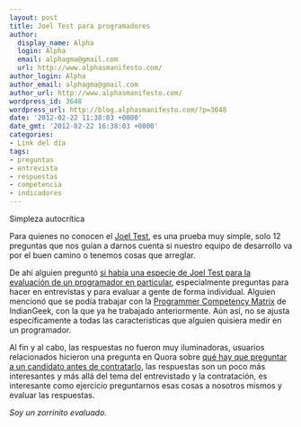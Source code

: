 ```yaml
---
layout: post
title: Joel Test para programadores
author:
  display_name: Alpha
  login: Alpha
  email: alphagma@gmail.com
  url: http://www.alphasmanifesto.com/
author_login: Alpha
author_email: alphagma@gmail.com
author_url: http://www.alphasmanifesto.com/
wordpress_id: 3648
wordpress_url: http://blog.alphasmanifesto.com/?p=3648
date: '2012-02-22 11:38:03 +0000'
date_gmt: '2012-02-22 16:38:03 +0000'
categories:
- Link del día
tags:
- preguntas
- entrevista
- respuestas
- competencia
- indicadores
---
```


Simpleza autocrítica


Para quienes no conocen el [Joel Test](http://www.joelonsoftware.com/articles/fog0000000043.html), es una prueba muy simple, solo 12 preguntas que nos guían a darnos cuenta si nuestro equipo de desarrollo va por el buen camino o tenemos cosas que arreglar.

De ahí alguien preguntó [si había una especie de Joel Test para la evaluación de un programador en particular](http://programmers.stackexchange.com/questions/135170/the-joel-tests-equivalent-for-measuring-a-programmer), especialmente preguntas para hacer en entrevistas y para evaluar a gente de forma individual. Alguien mencionó que se podía trabajar con la [Programmer Competency Matrix](http://www.indiangeek.net/wp-content/uploads/Programmer%20competency%20matrix.htm) de IndianGeek, con la que ya he trabajado anteriormente. Aún así, no se ajusta específicamente a todas las características que alguien quisiera medir en un programador.

Al fin y al cabo, las respuestas no fueron muy iluminadoras, usuarios relacionados hicieron una pregunta en Quora sobre [qué hay que preguntar a un candidato antes de contratarlo](http://www.quora.com/What-do-you-absolutely-have-to-know-about-a-programmer-software-engineer-before-hiring-him), las respuestas son un poco más interesantes y más allá del tema del entrevistado y la contratación, es interesante como ejercicio preguntarnos esas cosas a nosotros mismos y evaluar las respuestas.

_Soy un zorrinito evaluado._
